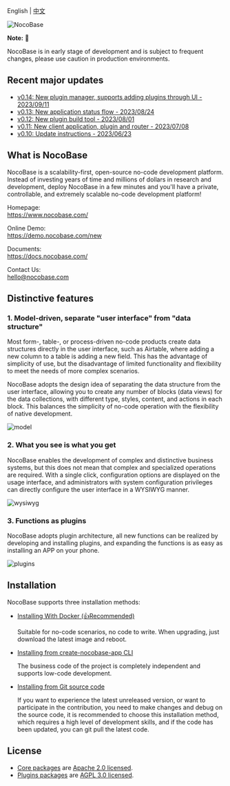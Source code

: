 
English | [中文](./README.zh-CN.md)
 
![NocoBase](https://nocobase-file.oss-cn-beijing.aliyuncs.com/main-l.png)

**Note:** 📌

NocoBase is in early stage of development and is subject to frequent changes, please use caution in production environments.

## Recent major updates

- [v0.14: New plugin manager, supports adding plugins through UI - 2023/09/11](https://docs.nocobase.com/welcome/release/v14-changelog)
- [v0.13: New application status flow - 2023/08/24](https://docs.nocobase.com/welcome/release/v13-changelog)
- [v0.12: New plugin build tool - 2023/08/01](https://docs.nocobase.com/welcome/release/v12-changelog)
- [v0.11: New client application, plugin and router - 2023/07/08](http://docs.nocobase.com/welcome/release/v11-changelog)
- [v0.10: Update instructions - 2023/06/23](http://docs.nocobase.com/welcome/release/v10-changelog)

## What is NocoBase

NocoBase is a scalability-first, open-source no-code development platform.   
Instead of investing years of time and millions of dollars in research and development, deploy NocoBase in a few minutes and you'll have a private, controllable, and extremely scalable no-code development platform!

Homepage:  
https://www.nocobase.com/  

Online Demo:  
https://demo.nocobase.com/new

Documents:  
https://docs.nocobase.com/

Contact Us:  
hello@nocobase.com

## Distinctive features

### 1. Model-driven, separate "user interface" from "data structure"

Most form-, table-, or process-driven no-code products create data structures directly in the user interface, such as Airtable, where adding a new column to a table is adding a new field. This has the advantage of simplicity of use, but the disadvantage of limited functionality and flexibility to meet the needs of more complex scenarios.

NocoBase adopts the design idea of separating the data structure from the user interface, allowing you to create any number of blocks (data views) for the data collections, with different type, styles, content, and actions in each block. This balances the simplicity of no-code operation with the flexibility of native development.

![model](https://nocobase-file.oss-cn-beijing.aliyuncs.com/model-l.png)

### 2. What you see is what you get

NocoBase enables the development of complex and distinctive business systems, but this does not mean that complex and specialized operations are required. With a single click, configuration options are displayed on the usage interface, and administrators with system configuration privileges can directly configure the user interface in a WYSIWYG manner.

![wysiwyg](https://nocobase-file.oss-cn-beijing.aliyuncs.com/wysiwyg.gif)

### 3. Functions as plugins

NocoBase adopts plugin architecture, all new functions can be realized by developing and installing plugins, and expanding the functions is as easy as installing an APP on your phone.

![plugins](https://nocobase-file.oss-cn-beijing.aliyuncs.com/plugins-l.png)

## Installation

NocoBase supports three installation methods:

- <a target="_blank" href="https://docs.nocobase.com/welcome/getting-started/installation/docker-compose">Installing With Docker (👍Recommended)</a>

  Suitable for no-code scenarios, no code to write. When upgrading, just download the latest image and reboot.

- <a target="_blank" href="https://docs.nocobase.com/welcome/getting-started/installation/create-nocobase-app">Installing from create-nocobase-app CLI</a>

  The business code of the project is completely independent and supports low-code development.

- <a target="_blank" href="https://docs.nocobase.com/welcome/getting-started/installation/git-clone">Installing from Git source code</a>

  If you want to experience the latest unreleased version, or want to participate in the contribution, you need to make changes and debug on the source code, it is recommended to choose this installation method, which requires a high level of development skills, and if the code has been updated, you can git pull the latest code.

## License

- [Core packages](https://github.com/nocobase/nocobase/tree/main/packages/core) are [Apache 2.0 licensed](./LICENSE-APACHE-2.0).
- [Plugins packages](https://github.com/nocobase/nocobase/tree/main/packages/plugins) are [AGPL 3.0 licensed](./LICENSE-AGPL).
